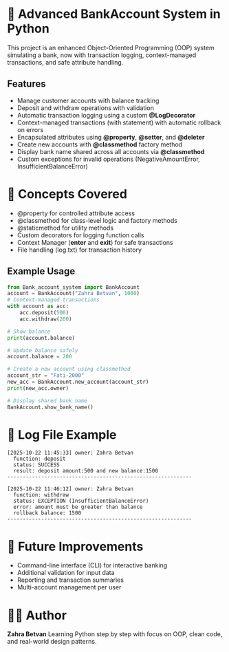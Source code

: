 # 🏦 Advanced BankAccount System in Python
This project is an enhanced Object-Oriented Programming (OOP) system simulating a bank, now with transaction logging, context-managed transactions, and safe attribute handling.
## Features
- Manage customer accounts with balance tracking 
- Deposit and withdraw operations with validation
- Automatic transaction logging using a custom **@LogDecorator** 
- Context-managed transactions (with statement) with automatic rollback on errors
- Encapsulated attributes using **@property**, **@setter**, and **@deleter**
- Create new accounts with **@classmethod** factory method
- Display bank name shared across all accounts via **@classmethod**
- Custom exceptions for invalid operations (NegativeAmountError, InsufficientBalanceError)

# 🧠 Concepts Covered
- @property for controlled attribute access
- @classmethod for class-level logic and factory methods
- @staticmethod for utility methods
- Custom decorators for logging function calls
- Context Manager (__enter__ and __exit__) for safe transactions
- File handling (log.txt) for transaction history

## Example Usage
```python
from Bank_account_system import BankAccount
account = BankAccount("Zahra Betvan", 1000)
# Context-managed transactions
with account as acc:
    acc.deposit(500)
    acc.withdraw(200)

# Show balance
print(account.balance)

# Update balance safely
account.balance = 200

# Create a new account using classmethod
account_str = "Fati-2000"
new_acc = BankAccount.new_account(account_str)
print(new_acc.owner)

# Display shared bank name
BankAccount.show_bank_name()


```
# 🧾 Log File Example
```text
[2025-10-22 11:45:33] owner: Zahra Betvan
  function: deposit
  status: SUCCESS
  result: deposit amount:500 and new balance:1500
------------------------------------------------------------

[2025-10-22 11:46:12] owner: Zahra Betvan
  function: withdraw
  status: EXCEPTION (InsufficientBalanceError)
  error: amount must be greater than balance
  rollback balance: 1500
------------------------------------------------------------

```
# 🧩 Future Improvements
- Command-line interface (CLI) for interactive banking
- Additional validation for input data
- Reporting and transaction summaries
- Multi-account management per user

# 🧑‍💻 Author
**Zahra Betvan**
Learning Python step by step with focus on OOP, clean code, and real-world design patterns.